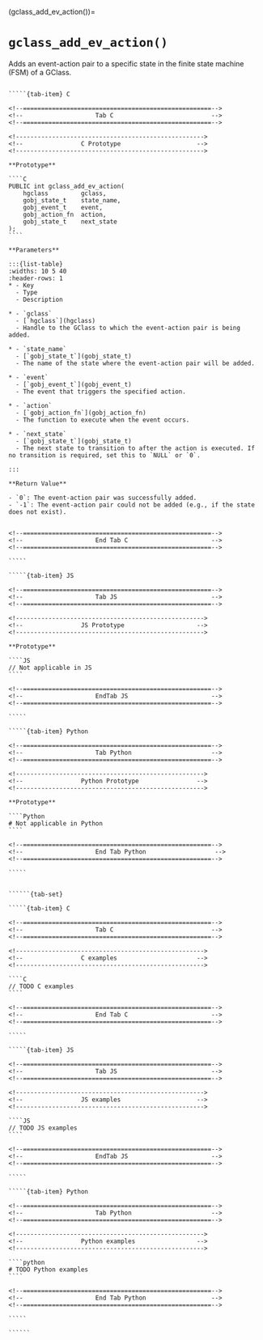 <!-- ============================================================== -->
(gclass_add_ev_action())=
# `gclass_add_ev_action()`
<!-- ============================================================== -->

Adds an event-action pair to a specific state in the finite state machine (FSM) of a GClass.

<!------------------------------------------------------------>
<!--                    Prototypes                          -->
<!------------------------------------------------------------>

``````{tab-set}

`````{tab-item} C

<!--====================================================-->
<!--                    Tab C                           -->
<!--====================================================-->

<!---------------------------------------------------->
<!--                C Prototype                     -->
<!---------------------------------------------------->

**Prototype**

````C
PUBLIC int gclass_add_ev_action(
    hgclass         gclass,
    gobj_state_t    state_name,
    gobj_event_t    event,
    gobj_action_fn  action,
    gobj_state_t    next_state
);
````

**Parameters**

:::{list-table}
:widths: 10 5 40
:header-rows: 1
* - Key
  - Type
  - Description

* - `gclass`
  - [`hgclass`](hgclass)
  - Handle to the GClass to which the event-action pair is being added.

* - `state_name`
  - [`gobj_state_t`](gobj_state_t)
  - The name of the state where the event-action pair will be added.

* - `event`
  - [`gobj_event_t`](gobj_event_t)
  - The event that triggers the specified action.

* - `action`
  - [`gobj_action_fn`](gobj_action_fn)
  - The function to execute when the event occurs.

* - `next_state`
  - [`gobj_state_t`](gobj_state_t)
  - The next state to transition to after the action is executed. If no transition is required, set this to `NULL` or `0`.

:::

**Return Value**

- `0`: The event-action pair was successfully added.  
- `-1`: The event-action pair could not be added (e.g., if the state does not exist).


<!--====================================================-->
<!--                    End Tab C                       -->
<!--====================================================-->

`````

`````{tab-item} JS

<!--====================================================-->
<!--                    Tab JS                          -->
<!--====================================================-->

<!---------------------------------------------------->
<!--                JS Prototype                    -->
<!---------------------------------------------------->

**Prototype**

````JS
// Not applicable in JS
````

<!--====================================================-->
<!--                    EndTab JS                       -->
<!--====================================================-->

`````

`````{tab-item} Python

<!--====================================================-->
<!--                    Tab Python                      -->
<!--====================================================-->

<!---------------------------------------------------->
<!--                Python Prototype                -->
<!---------------------------------------------------->

**Prototype**

````Python
# Not applicable in Python
````

<!--====================================================-->
<!--                    End Tab Python                   -->
<!--====================================================-->

`````

``````

<!------------------------------------------------------------>
<!--                    Examples                            -->
<!------------------------------------------------------------>

```````{dropdown} Examples

``````{tab-set}

`````{tab-item} C

<!--====================================================-->
<!--                    Tab C                           -->
<!--====================================================-->

<!---------------------------------------------------->
<!--                C examples                      -->
<!---------------------------------------------------->

````C
// TODO C examples
````

<!--====================================================-->
<!--                    End Tab C                       -->
<!--====================================================-->

`````

`````{tab-item} JS

<!--====================================================-->
<!--                    Tab JS                          -->
<!--====================================================-->

<!---------------------------------------------------->
<!--                JS examples                     -->
<!---------------------------------------------------->

````JS
// TODO JS examples
````

<!--====================================================-->
<!--                    EndTab JS                       -->
<!--====================================================-->

`````

`````{tab-item} Python

<!--====================================================-->
<!--                    Tab Python                      -->
<!--====================================================-->

<!---------------------------------------------------->
<!--                Python examples                 -->
<!---------------------------------------------------->

````python
# TODO Python examples
````

<!--====================================================-->
<!--                    End Tab Python                  -->
<!--====================================================-->

`````

``````

```````
